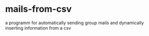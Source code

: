 # mails-from-csv
a programm for automatically sending group mails and dynamically inserting information from a csv
